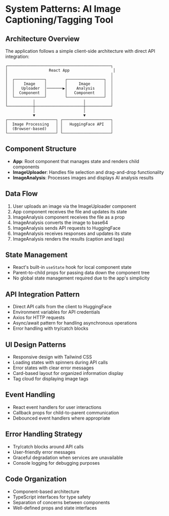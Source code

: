# System Patterns: AI Image Captioning/Tagging Tool

## Architecture Overview
The application follows a simple client-side architecture with direct API integration:

```
┌─────────────────────────────────────────────┐
│                  React App                   │
│                                             │
│  ┌─────────────┐        ┌────────────────┐  │
│  │    Image    │        │     Image      │  │
│  │   Uploader  │───────▶│    Analysis    │  │
│  │  Component  │        │   Component    │  │
│  └─────────────┘        └────────────────┘  │
│           │                     │           │
└───────────┼─────────────────────┼───────────┘
            │                     │
            ▼                     ▼
┌─────────────────────┐ ┌─────────────────────┐
│  Image Processing   │ │   HuggingFace API   │
│  (Browser-based)    │ │                     │
└─────────────────────┘ └─────────────────────┘
```

## Component Structure
- **App**: Root component that manages state and renders child components
- **ImageUploader**: Handles file selection and drag-and-drop functionality
- **ImageAnalysis**: Processes images and displays AI analysis results

## Data Flow
1. User uploads an image via the ImageUploader component
2. App component receives the file and updates its state
3. ImageAnalysis component receives the file as a prop
4. ImageAnalysis converts the image to base64
5. ImageAnalysis sends API requests to HuggingFace
6. ImageAnalysis receives responses and updates its state
7. ImageAnalysis renders the results (caption and tags)

## State Management
- React's built-in `useState` hook for local component state
- Parent-to-child props for passing data down the component tree
- No global state management required due to the app's simplicity

## API Integration Pattern
- Direct API calls from the client to HuggingFace
- Environment variables for API credentials
- Axios for HTTP requests
- Async/await pattern for handling asynchronous operations
- Error handling with try/catch blocks

## UI Design Patterns
- Responsive design with Tailwind CSS
- Loading states with spinners during API calls
- Error states with clear error messages
- Card-based layout for organized information display
- Tag cloud for displaying image tags

## Event Handling
- React event handlers for user interactions
- Callback props for child-to-parent communication
- Debounced event handlers where appropriate

## Error Handling Strategy
- Try/catch blocks around API calls
- User-friendly error messages
- Graceful degradation when services are unavailable
- Console logging for debugging purposes

## Code Organization
- Component-based architecture
- TypeScript interfaces for type safety
- Separation of concerns between components
- Well-defined props and state interfaces 